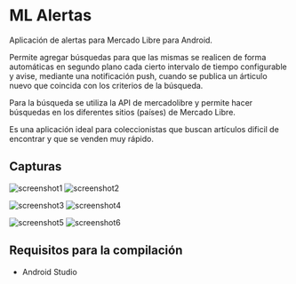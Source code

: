 # ML Alertas

Aplicación de alertas para Mercado Libre para Android.

Permite agregar búsquedas para que las mismas se realicen de forma automáticas en segundo plano cada cierto intervalo de tiempo configurable y avise, mediante una notificación push, cuando se publica un árticulo nuevo que coincida con los criterios de la búsqueda.

Para la búsqueda se utiliza la API de mercadolibre y permite hacer búsquedas en los diferentes sitios (países) de Mercado Libre.

Es una aplicación ideal para coleccionistas que buscan artículos dificil de encontrar y que se venden muy rápido.

## Capturas
![screenshot1](https://user-images.githubusercontent.com/75378876/187760240-b9841b28-01b9-4aa8-ab1f-b68b6a0bd770.png)
![screenshot2](https://user-images.githubusercontent.com/75378876/188358307-b6ce95b2-0d10-4678-9ba7-7496b8ac1076.png)

![screenshot3](https://user-images.githubusercontent.com/75378876/187760646-0748330c-4109-4800-a55d-28e2e0975b10.png)
![screenshot4](https://user-images.githubusercontent.com/75378876/187760246-49baca1c-ce9a-4e29-a85b-cbfbaa5fcce2.png)

![screenshot5](https://user-images.githubusercontent.com/75378876/187760245-73b429c6-80d9-4565-999f-e612e057cd94.png)
![screenshot6](https://user-images.githubusercontent.com/75378876/188358472-bb2795aa-9c70-4742-8b8c-f2755ec310e6.png)

## Requisitos para la compilación
- Android Studio
